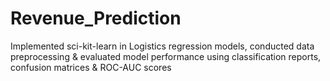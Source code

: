 # Revenue_Prediction
Implemented sci-kit-learn in Logistics regression models, conducted data preprocessing &amp; evaluated model performance using classification reports, confusion matrices &amp; ROC-AUC scores 
